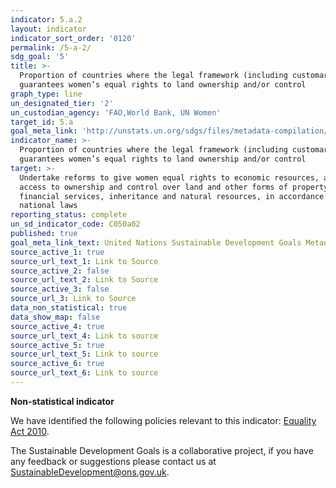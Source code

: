 ```yaml
---
indicator: 5.a.2
layout: indicator
indicator_sort_order: '0120'
permalink: /5-a-2/
sdg_goal: '5'
title: >-
  Proportion of countries where the legal framework (including customary law)
  guarantees women’s equal rights to land ownership and/or control
graph_type: line
un_designated_tier: '2'
un_custodian_agency: 'FAO,World Bank, UN Women'
target_id: 5.a
goal_meta_link: 'http://unstats.un.org/sdgs/files/metadata-compilation/Metadata-Goal-5.pdf'
indicator_name: >-
  Proportion of countries where the legal framework (including customary law)
  guarantees women’s equal rights to land ownership and/or control
target: >-
  Undertake reforms to give women equal rights to economic resources, as well as
  access to ownership and control over land and other forms of property,
  financial services, inheritance and natural resources, in accordance with
  national laws
reporting_status: complete
un_sd_indicator_code: C050a02
published: true
goal_meta_link_text: United Nations Sustainable Development Goals Metadata (pdf 634kB)
source_active_1: true
source_url_text_1: Link to Source
source_active_2: false
source_url_text_2: Link to Source
source_active_3: false
source_url_3: Link to Source
data_non_statistical: true
data_show_map: false
source_active_4: true
source_url_text_4: Link to source
source_active_5: true
source_url_text_5: Link to source
source_active_6: true
source_url_text_6: Link to source
---
```

**Non-statistical indicator**

We have identified the following policies relevant to this indicator: [Equality Act 2010](https://www.gov.uk/guidance/equality-act-2010-guidance).

The Sustainable Development Goals is a collaborative project, if you have any feedback or suggestions please contact us at <SustainableDevelopment@ons.gov.uk>.